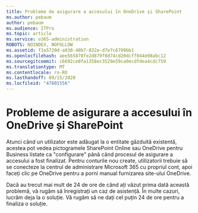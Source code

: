 ```yaml
---
title: Probleme de asigurare a accesului în OneDrive și SharePoint
ms.author: pebaum
author: pebaum
ms.audience: ITPro
ms.topic: article
ms.service: o365-administration
ROBOTS: NOINDEX, NOFOLLOW
ms.assetid: f3a5720d-a030-40b7-832e-d7e7c6799bb1
ms.openlocfilehash: aee565878fe2d879f0d74cd20dcff044e08abc12
ms.sourcegitcommit: c6692ce0fa1358ec3529e59ca0ecdfdea4cdc759
ms.translationtype: MT
ms.contentlocale: ro-RO
ms.lasthandoff: 09/15/2020
ms.locfileid: "47801556"
---
```

# <a name="provisioning-issues-in-onedrive-and-sharepoint"></a>Probleme de asigurare a accesului în OneDrive și SharePoint

Atunci când un utilizator este adăugat la o entitate găzduită existentă, acestea pot vedea pictogramele SharePoint Online sau OneDrive pentru Business listate ca "configurare" până când procesul de asigurare a accesului a fost finalizat. Pentru conturile nou create, utilizatorii trebuie să se conecteze la centrul de administrare Microsoft 365 cu propriul cont, apoi faceți clic pe OneDrive pentru a porni manual furnizarea site-ului OneDrive.
  
Dacă au trecut mai mult de 24 de ore de când ați văzut prima dată această problemă, vă rugăm să înregistrați un caz de asistență. În multe cazuri, lucrăm deja la o soluție. Vă rugăm să ne dați cel puțin 24 de ore pentru a finaliza o soluție.
  